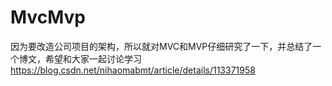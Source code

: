# MvcMvp
因为要改造公司项目的架构，所以就对MVC和MVP仔细研究了一下，并总结了一个博文，希望和大家一起讨论学习
https://blog.csdn.net/nihaomabmt/article/details/113371958
